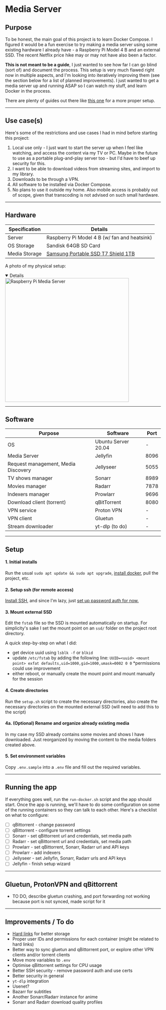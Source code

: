 # Media Server

## Purpose
To be honest, the main goal of this project is to learn Docker Compose.  I figured it would be a fun exercise to try making a media server using some existing hardware I already have - a Raspberry Pi Model 4 B and an external SSD.  The recent Netflix price hike may or may not have also been a factor.

**This is not meant to be a guide**, I just wanted to see how far I can go blind (sort of) and document the process.  This setup is very much flawed right now in multiple aspects, and I'm looking into iteratively improving them (see the section below for a list of planned improvements).  I just wanted to get a media server up and running ASAP so I can watch my stuff, and learn Docker in the process.

There are plenty of guides out there like [this one](https://trash-guides.info/) for a more proper setup.

---

## Use case(s)
Here's some of the restrictions and use cases I had in mind before starting this project:
1. Local use only - I just want to start the server up when I feel like watching, and access the content via my TV or PC.  Maybe in the future to use as a portable plug-and-play server too - but I'd have to beef up security for this.
2. I want to be able to download videos from streaming sites, and import to my library.
3. Downloads to be through a VPN.
4. All software to be installed via Docker Compose.
5. No plans to use it outside my home.  Also mobile access is probably out of scope, given that transcoding is not advised on such small hardware.
---

## Hardware

| Specification       | Details              |
|---------------------|----------------------|
| Server | Raspberry Pi Model 4 B (w/ fan and heatsink)|
| OS Storage | Sandisk 64GB SD Card|
| Media Storage | [Samsung Portable SSD T7 Shield 1TB](https://www.jbhifi.com.au/products/samsung-portable-ssd-t7-shield-1tb-black) |

A photo of my physical setup:

<details open>
    <img src="https://github.com/user-attachments/assets/02b45a36-016f-42b8-b4df-325ad7760265" alt="Raspberry Pi Media Server" width="400px" />
</details>

---

## Software
| Purpose | Software | Port |
|---|---|---|
| OS | Ubuntu Server 20.04 | -
| Media Server | Jellyfin | 8096 |
| Request management, Media Discovery | Jellyseer | 5055 |
| TV shows manager | Sonarr | 8989 |
| Movies manager | Radarr | 7878 |
| Indexers manager | Prowlarr | 9696 |
| Download client (torrent) | qBitTorrent | 8080 |
| VPN service | Proton VPN | - |
| VPN client | Gluetun | - |
| Stream downloader | yt-dlp (to do) | - |

---

## Setup

#### 1. Initial installs
Run the usual `sudo apt update && sudo apt upgrade`, [install docker](https://docs.docker.com/engine/install/ubuntu/), pull the project, etc.
#### 2. Setup ssh (for remote access)
[Install SSH](https://documentation.ubuntu.com/server/how-to/security/openssh-server/index.html), and  since I'm lazy, just [set up password auth for now.](https://askubuntu.com/a/1521410)
#### 3. Mount external SSD
Edit the `fstab` file so the SSD is mounted automatically on startup.  For simplicity's sake I set the mount point on an `ssd/` folder on the project root directory.

A quick step-by-step on what I did:
- get device uuid using `lsblk -f` or `blkid`
- update `/etc/fstab` by adding the following line: `UUID=<uuid> <mount point> exfat defaults,uid=1000,gid=1000,umask=0002 0 0` *permissions could use improvement
- either reboot, or manually create the mount point and mount manually for the session

#### 4. Create directories
Run the `setup.sh` script to create the necessary directories, also create the necessary directories on the mounted external SSD (will need to add this to the script)

#### 4a. (Optional) Rename and organize already existing media
In my case my SSD already contains some movies and shows I have downloaded.  Just reorganized by moving the content to the media folders created above.

#### 5. Set environment variables

Copy `.env.sample` into a `.env` file and fill out the required variables.

---

## Running the app

If everything goes well, run the `run-docker.sh` script and the app should start.  Once the app is running, we'll have to do some configuration on some of the running containers so they can talk to each other.  Here's a checklist on what to configure:
- [ ] qBittorrent - change password
- [ ] qBittorrent - configure torrent settings
- [ ] Sonarr - set qBittorrent url and credentials, set media path
- [ ] Radarr - set qBittorrent url and credentials, set media path
- [ ] Prowlarr - set qBittorrent, Sonarr, Radarr url and API keys
- [ ] Prowlarr - add indexers
- [ ] Jellyseer - set Jellyfin, Sonarr, Radarr urls and API keys
- [ ] Jellyfin - finish setup wizard

---

## Gluetun, ProtonVPN and qBittorrent

- TO DO, describe gluetun crashing, and port forwarding not working because port is not synced, made script for it

---
## Improvements / To do
- [Hard links](https://trash-guides.info/File-and-Folder-Structure/Hardlinks-and-Instant-Moves/) for better storage
- Proper user IDs and permissions for each container (might be related to hard links)
- Better way to sync gluetun and qBittorrent port, or explore other VPN clients and/or torrent clients
- Move more variables to `.env`
- Optimise qBittorrent settings for CPU usage
- Better SSH security - remove password auth and use certs
- Better security in general
- `yt-dlp` integration
- Usenet?
- Bazarr for subtitles
- Another Sonarr/Radarr instance for anime
- Sonarr and Radarr download quality profiles

